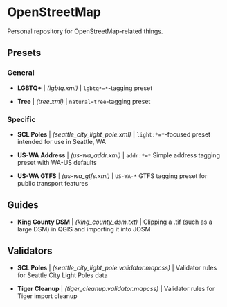 # OpenStreetMap

Personal repository for OpenStreetMap-related things.

## Presets

### General

* **LGBTQ+** | *(lgbtq.xml)* | `lgbtq*=*`-tagging preset

* **Tree** | *(tree.xml)* | `natural=tree`-tagging preset

### Specific

* **SCL Poles** | *(seattle_city_light_pole.xml)* | `light:*=*`-focused preset intended for use in Seattle, WA

* **US-WA Address** | *(us-wa_addr.xml)* | `addr:*=*` Simple address tagging preset with WA-US defaults

* **US-WA GTFS** | *(us-wa_gtfs.xml)* | `US-WA-*` GTFS tagging preset for public transport features

## Guides

* **King County DSM** | *(king_county_dsm.txt)* | Clipping a .tif (such as a large DSM) in QGIS and importing it into JOSM

## Validators

* **SCL Poles** | *(seattle_city_light_pole.validator.mapcss)* | Validator rules for Seattle City Light Poles data

* **Tiger Cleanup** | *(tiger_cleanup.validator.mapcss)* | Validator rules for Tiger import cleanup
